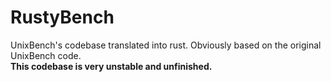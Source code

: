 # RustyBench
UnixBench's codebase translated into rust. Obviously based on the original UnixBench code.<br>
**This codebase is __very__ unstable and unfinished.**
